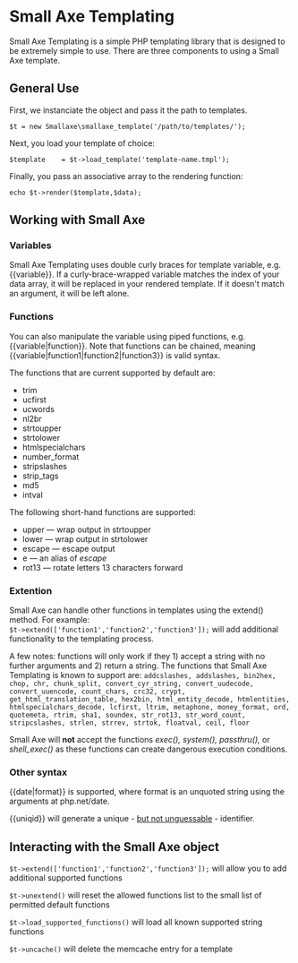 # Small Axe Templating

Small Axe Templating is a simple PHP templating library that is designed to be extremely simple to use. There are three components to using a Small Axe template. 

## General Use 

First, we instanciate the object and pass it the path to templates. 

``` $t = new Smallaxe\smallaxe_template('/path/to/templates/'); ```

Next, you load your template of choice: 

``` $template	 = $t->load_template('template-name.tmpl'); ```

Finally, you pass an associative array to the rendering function: 

``` echo $t->render($template,$data); ```

## Working with Small Axe

### Variables 

Small Axe Templating uses double curly braces for template variable, e.g. {{variable}}. If a curly-brace-wrapped variable matches the index of your data array, it will be replaced in your rendered template. If it doesn't match an argument, it will be left alone.  

### Functions 
You can also manipulate the variable using piped functions, e.g. {{variable|function}}. Note that functions can be chained, meaning {{variable|function1|function2|function3}} is valid syntax.  

The functions that are current supported by default are: 
* trim 
* ucfirst 
* ucwords   
* nl2br 
* strtoupper
* strtolower
* htmlspecialchars
* number_format
* stripslashes
* strip_tags
* md5
* intval

The following short-hand functions are supported: 
* upper &mdash; wrap output in strtoupper
* lower &mdash; wrap output in strtolower
* escape &mdash; escape output
* e &mdash; an alias of _escape_
* rot13 &mdash; rotate letters 13 characters forward

### Extention
Small Axe can handle other functions in templates using the extend() method. For example:  
``` $t->extend(['function1','function2','function3']); ``` 
will add additional functionality to the templating process. 

A few notes: functions will only work if they 1) accept a string with no further arguments and 2) return a string. The functions that Small Axe Templating is known to support are: ```addcslashes, addslashes, bin2hex, chop, chr, chunk_split, convert_cyr_string, convert_uudecode, convert_uuencode, count_chars, crc32, crypt, get_html_translation_table, hex2bin, html_entity_decode, htmlentities, htmlspecialchars_decode, lcfirst, ltrim, metaphone, money_format, ord, quotemeta, rtrim, sha1, soundex, str_rot13, str_word_count, stripcslashes, strlen, strrev, strtok, floatval, ceil, floor```

Small Axe will **not** accept the functions _exec(), system(), passthru(),_ or _shell_exec()_ as these functions can create dangerous execution conditions. 

### Other syntax
{{date|format}} is supported, where format is an unquoted string using the arguments at php.net/date. 

{{uniqid}} will generate a unique - [but not unguessable](https://www.php.net/uniqid) - identifier.  

## Interacting with the Small Axe object
``` $t->extend(['function1','function2','function3']); ``` will allow you to add additional supported functions 

```$t->unextend()``` will reset the allowed functions list to the small list of permitted default functions 

```$t->load_supported_functions()``` will load all known supported string functions

```$t->uncache()``` will delete the memcache entry for a template 





